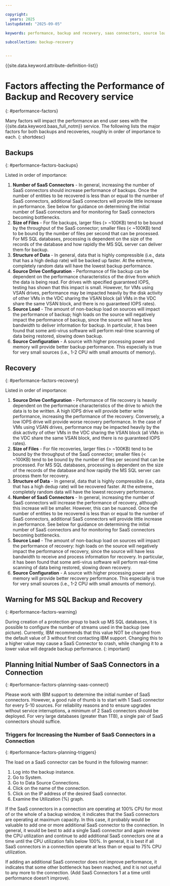 ```yaml
---

copyright:
  years: 2025
lastupdated: "2025-09-05"

keywords: performance, backup and recovery, saas connectors, source load, source drive configuration, structure of data, size of files

subcollection: backup-recovery


---
```


{{site.data.keyword.attribute-definition-list}}

# Factors affecting the Performance of Backup and Recovery service
{: #performance-factors}

Many factors will impact the performance an end user sees with the {{site.data.keyword.baas_full_notm}} service. The following lists the major factors for both backups and recoveries, roughly in order of importance to each.
{: shortdesc}

## Backups
{: #performance-factors-backups}

Listed in order of importance:

1. **Number of SaaS Connectors** - In general, increasing the number of SaaS connectors should increase performance of backups. Once the number of entities to be recovered is less than or equal to the number of SaaS connectors, additional SaaS connectors will provide little increase in performance. See below for guidance on determining the initial number of SaaS connectors and for monitoring for SaaS connectors becoming bottlenecks.
2. **Size of Files** - For file backups, larger files (> ~100KB) tend to be bound by the throughput of the SaaS connector; smaller files (< ~100KB) tend to be bound by the number of files per second that can be processed. For MS SQL databases, processing is dependent on the size of the records of the database and how rapidly the MS SQL server can deliver them for backup.
3. **Structure of Data** - In general, data that is highly compressible (i.e., data that has a high dedup rate) will be backed up faster. At the extreme, completely random data will have the lowest backup performance.
4. **Source Drive Configuration** - Performance of file backup can be dependent on the performance characteristics of the drive from which the data is being read. For drives with specified guaranteed IOPS, testing has shown that this impact is small. However, for VMs using VSAN drives, performance may be impacted heavily by the disk activity of other VMs in the VDC sharing the VSAN block (all VMs in the VDC share the same VSAN block, and there is no guaranteed IOPS rates).
5. **Source Load** - The amount of non-backup load on sources will impact the performance of backup; high loads on the source will negatively impact the performance of backup, since the source will have less bandwidth to deliver information for backup. In particular, it has been found that some anti-virus software will perform real-time scanning of data being restored, slowing down backup.
6. **Source Configuration** - A source with higher processing power and memory will provide better backup performance. This especially is true for very small sources (i.e., 1-2 CPU with small amounts of memory).

## Recovery
{: #performance-factors-recovery}

Listed in order of importance:

1. **Source Drive Configuration** - Performance of file recovery is heavily dependent on the performance characteristics of the drive to which the data is to be written. A high IOPS drive will provide better write performance, increasing the performance of the recovery. Conversely, a low IOPS drive will provide worse recovery performance. In the case of VMs using VSAN drives, performance may be impacted heavily by the disk activity of other VMs in the VDC sharing the VSAN block (all VMs in the VDC share the same VSAN block, and there is no guaranteed IOPS rates).
2. **Size of Files** - For file recoveries, larger files (> ~100KB) tend to be bound by the throughput of the SaaS connector; smaller files (< ~100KB) tend to be bound by the number of files per second that can be processed. For MS SQL databases, processing is dependent on the size of the records of the database and how rapidly the MS SQL server can process them for recovery.
3. **Structure of Data** - In general, data that is highly compressible (i.e., data that has a high dedup rate) will be recovered faster. At the extreme, completely random data will have the lowest recovery performance.
4. **Number of SaaS Connectors** - In general, increasing the number of SaaS connectors will increase the performance of recovery, although this increase will be smaller. However, this can be nuanced. Once the number of entities to be recovered is less than or equal to the number of SaaS connectors, additional SaaS connectors will provide little increase in performance. See below for guidance on determining the initial number of SaaS connectors and for monitoring for SaaS connectors becoming bottlenecks.
5. **Source Load** - The amount of non-backup load on sources will impact the performance of recovery: high loads on the source will negatively impact the performance of recovery, since the source will have less bandwidth to receive and process information for recovery. In particular, it has been found that some anti-virus software will perform real-time scanning of data being restored, slowing down recovery.
6. **Source Configuration** - A source with higher processing power and memory will provide better recovery performance. This especially is true for very small sources (i.e., 1-2 CPU with small amounts of memory).

## Warning for MS SQL Backup and Recovery
{: #performance-factors-warning}

During creation of a protection group to back up MS SQL databases, it is possible to configure the number of streams used in the backup (see picture). Currently, IBM recommends that this value NOT be changed from the default value of 3 without first contacting IBM support. Changing this to a higher value may cause a SaaS Connector to crash, while changing it to a lower value will degrade backup performance.
{: important}

## Planning Initial Number of SaaS Connectors in a Connection
{: #performance-factors-planning-saas-connect}

Please work with IBM support to determine the initial number of SaaS connectors. However, a good rule of thumb is to start with 1 SaaS connector for every 5-10 sources. For reliability reasons and to ensure upgrades without service interruptions, a minimum of 2 SaaS connectors should be deployed. For very large databases (greater than 1TB), a single pair of SaaS connectors should suffice.

### Triggers for Increasing the Number of SaaS Connectors in a Connection
{: #performance-factors-planning-triggers}

The load on a SaaS connector can be found in the following manner:

1. Log into the backup instance.
2. Go to System.
3. Go to Data Source Connections.
4. Click on the name of the connection.
5. Click on the IP address of the desired SaaS connector.
6. Examine the Utilization (%) graph.

If the SaaS connectors in a connection are operating at 100% CPU for most of or the whole of a backup window, it indicates that the SaaS connectors are operating at maximum capacity. In this case, it probably would be valuable to add one or more additional SaaS connector to the connection. In general, it would be best to add a single SaaS connector and again review the CPU utilization and continue to add additional SaaS connectors one at a time until the CPU utilization falls below 100%. In general, it is best if all SaaS connectors in a connection operate at less than or equal to 75% CPU utilization.

If adding an additional SaaS connector does not improve performance, it indicates that some other bottleneck has been reached, and it is not useful to any more to the connection.  (Add SaaS Connectors 1 at a time until performance doesn’t improve).
